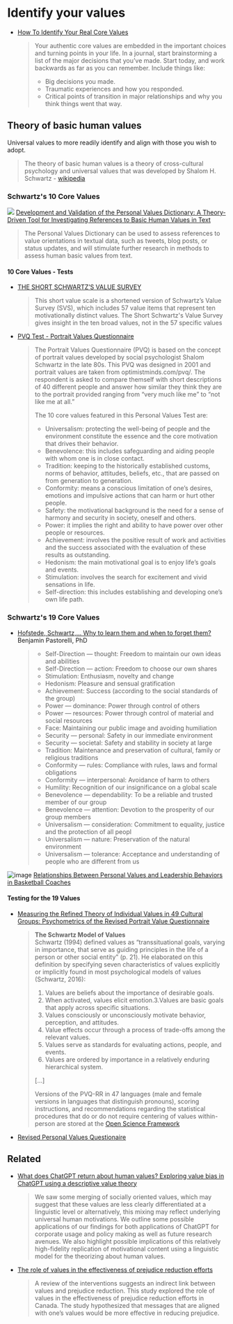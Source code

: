 # Identify your values

* [How To Identify Your Real Core Values](https://marcalanschelske.com/identify-real-core-values/)
  > Your authentic core values are embedded in the important choices and turning points in your life. In a journal, start brainstorming a list of the major decisions that you’ve made. Start today, and work backwards as far as you can remember. Include things like:
  > 
  > - Big decisions you made.
  > - Traumatic experiences and how you responded.
  > - Critical points of transition in major relationships and why you think things went that way.

## Theory of basic human values

Universal values to more readily identify and align with those you wish to adopt.

> The theory of basic human values is a theory of cross-cultural psychology and universal values that was developed by Shalom H. Schwartz - [wikipedia](https://en.wikipedia.org/wiki/Theory_of_basic_human_values)

### Schwartz's 10 Core Values
![](https://github.com/cognitivetech/Values-Work/assets/55156785/860bd556-e70a-4d4e-a56a-d052e95b7e65)
[Development and Validation of the Personal Values Dictionary: A Theory-Driven Tool for Investigating References to Basic Human Values in Text](https://onlinelibrary.wiley.com/doi/full/10.1002/per.2294)
  > The Personal Values Dictionary can be used to assess references to value orientations in textual data, such as tweets, blog posts, or status updates, and will stimulate further research in methods to assess human basic values from text.

#### 10 Core Values - Tests
* [THE SHORT SCHWARTZ’S VALUE SURVEY](https://www.framevoicereport.org/media/1093/the-short-schwartzs-value-survey.pdf)
  > This short value scale is a shortened version of Schwartz’s Value Survey (SVS), which includes 57 value items that represent ten motivationally distinct values. The Short Schwartz's Value Survey gives insight in the ten broad values, not in the 57 specific values
* [PVQ Test - Portrait Values Questionnaire](https://aidaform.com/templates/pvq-test.html)
  > The Portrait Values Questionnaire (PVQ) is based on the concept of portrait values developed by social psychologist Shalom Schwartz in the late 80s. This PVQ was designed in 2001 and portrait values are taken from optimistminds.com/pvq/. The respondent is asked to compare themself with short descriptions of 40 different people and answer how similar they think they are to the portrait provided ranging from “very much like me” to “not like me at all.”
  > 
  > The 10 core values featured in this Personal Values Test are:
  > 
  > - Universalism: protecting the well-being of people and the environment constitute the essence and the core motivation that drives their behavior.
  > - Benevolence: this includes safeguarding and aiding people with whom one is in close contact.
  > - Tradition: keeping to the historically established customs, norms of behavior, attitudes, beliefs, etc., that are passed on from generation to generation.
  > - Conformity: means a conscious limitation of one’s desires, emotions and impulsive actions that can harm or hurt other people.
  > - Safety: the motivational background is the need for a sense of harmony and security in society, oneself and others.
  > - Power: it implies the right and ability to have power over other people or resources.
  > - Achievement: involves the positive result of work and activities and the success associated with the evaluation of these results as outstanding.
  > - Hedonism: the main motivational goal is to enjoy life’s goals and events.
  > - Stimulation: involves the search for excitement and vivid sensations in life.
  > - Self-direction: this includes establishing and developing one’s own life path.

### Schwartz's 19 Core Values

* [Hofstede, Schwartz,… Why to learn them and when to forget them?](https://benjamin-pastorelli.medium.com/hofstede-schwartz-why-to-learn-them-and-when-to-forget-them-cc5cd7ea908b) Benjamin Pastorelli, PhD
  > * Self-Direction — thought: Freedom to maintain our own ideas and abilities
  > * Self-Direction — action: Freedom to choose our own shares
  > * Stimulation: Enthusiasm, novelty and change
  > * Hedonism: Pleasure and sensual gratification
  > * Achievement: Success (according to the social standards of the group)
  > * Power — dominance: Power through control of others
  > * Power — resources: Power through control of material and social resources
  > * Face: Maintaining our public image and avoiding humiliation
  > * Security — personal: Safety in our immediate environment
  > * Security — societal: Safety and stability in society at large
  > * Tradition: Maintenance and preservation of cultural, family or religious traditions
  > * Conformity — rules: Compliance with rules, laws and formal obligations
  > * Conformity — interpersonal: Avoidance of harm to others
  > * Humility: Recognition of our insignificance on a global scale
  > * Benevolence — dependability: To be a reliable and trusted member of our group
  > * Benevolence — attention: Devotion to the prosperity of our group members
  > * Universalism — consideration: Commitment to equality, justice and the protection of all peopl
  > * Universalism — nature: Preservation of the natural environment
  > * Universalism — tolerance: Acceptance and understanding of people who are different from us
  
![image](https://github.com/cognitivetech/Values-Work/assets/55156785/ea30ea5d-2605-4782-a3d7-6204145ded2c)
[Relationships Between Personal Values and Leadership Behaviors in Basketball Coaches](https://www.frontiersin.org/articles/10.3389/fpsyg.2018.01661/full)

#### Testing for the 19 Values 

* [Measuring the Refined Theory of Individual Values in 49 Cultural Groups: Psychometrics of the Revised Portrait Value Questionnaire](https://journals.sagepub.com/doi/full/10.1177/1073191121998760)
  > **The Schwartz Model of Values**\
  > Schwartz (1994) defined values as “transsituational goals, varying in importance, that serve as guiding principles in the life of a person or other social entity” (p. 21). He elaborated on this definition by specifying seven characteristics of values explicitly or implicitly found in most psychological models of values (Schwartz, 2016):
  > 1. Values are beliefs about the importance of desirable goals.
  > 2. When activated, values elicit emotion.3.Values are basic goals that apply across specific situations. 
  > 4. Values consciously or unconsciously motivate behavior, perception, and attitudes.
  > 5. Value effects occur through a process of trade-offs among the relevant values.
  > 6. Values serve as standards for evaluating actions, people, and events.
  > 7. Values are ordered by importance in a relatively enduring hierarchical system.
  >
  > [...]
  >
  > Versions of the PVQ-RR in 47 languages (male and female versions in languages that distinguish pronouns), scoring instructions, and recommendations regarding the statistical procedures that do or do not require centering of values within-person are stored at the [Open Science Framework](https://osf.io/w9as3/?view_only=e1f02bf232c34d39b9884398b4f2df63)
* [Revised Personal Values Questionaire](https://gist.github.com/cognitivetech/6d7cd9036174fcbc97914ecfbd020baf.js)

## Related
* [What does ChatGPT return about human values? Exploring value bias in ChatGPT using a descriptive value theory](https://arxiv.org/abs/2304.03612)
  > We saw some merging of socially oriented values, which may suggest that these values are less clearly differentiated at a linguistic level or alternatively, this mixing may reflect underlying universal human motivations. We outline some possible applications of our findings for both applications of ChatGPT for corporate usage and policy making as well as future research avenues. We also highlight possible implications of this relatively high-fidelity replication of motivational content using a linguistic model for the theorizing about human values.
* [The role of values in the effectiveness of prejudice reduction efforts](https://dash.harvard.edu/bitstream/handle/1/37374921/Goel%20Pallavi%20-%20Thesis%20-%20Role%20of%20Values%20-%20April%202023.pdf?sequence=1)
  > A review of the interventions suggests an indirect link between values and prejudice reduction. This study explored the role of values in the effectiveness of prejudice reduction efforts in Canada. The study hypothesized that messages that are aligned with one’s values would be more effective in reducing prejudice.
